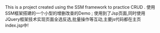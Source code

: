 This is a project created using the SSM framework to practice CRUD .
使用SSM框架搭建的一个小型的增删改查的Demo ; 
使用到了Jsp页面,同时使用JQuery框架技术实现页面全选反选,批量操作等互动,主要js代码都在主页index.jsp中!
